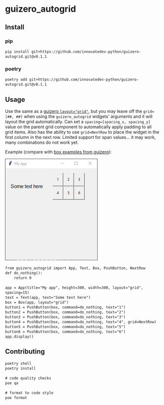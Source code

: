 # guizero_autogrid

## Install

### pip

    pip install git+https://github.com/innovatedev-python/guizero-autogrid.git@v0.1.1

### poetry

    poetry add git+https://github.com/innovatedev-python/guizero-autogrid.git@v0.1.1

## Usage

Use the same as a [guizero `layout="grid"`](https://lawsie.github.io/guizero/box/), but you may leave off the `grid=[##, ##]` when using the `guizero_autogrid` widgets' arguments and it will layout the grid automatically. Can set a `spacing=[spacing_x, spacing_y]` value on the parent grid component to automatically apply padding to all grid items. Also has the ability to use `grid=NextRow` to place the widget in the first column in the next row. Limited support for span values... it may work, many combinations do not work yet.

Example (compare with [box examples from guizero](https://lawsie.github.io/guizero/box/#examples)):

![example auto grid](docs/example-auto-grid.png)

    from guizero_autogrid import App, Text, Box, PushButton, NextRow
    def do_nothing():
        return 0

    app = App(title="My app", height=300, width=300, layout="grid", spacing=15)
    text = Text(app, text="Some text here")
    box = Box(app, layout="grid")
    button1 = PushButton(box, command=do_nothing, text="1")
    button2 = PushButton(box, command=do_nothing, text="2")
    button3 = PushButton(box, command=do_nothing, text="3")
    button4 = PushButton(box, command=do_nothing, text="4", grid=NextRow)
    button5 = PushButton(box, command=do_nothing, text="5")
    button6 = PushButton(box, command=do_nothing, text="6")
    app.display()

## Contributing

    poetry shell
    poetry install
    
    # code quality checks
    poe qa

    # format to code style
    poe format
